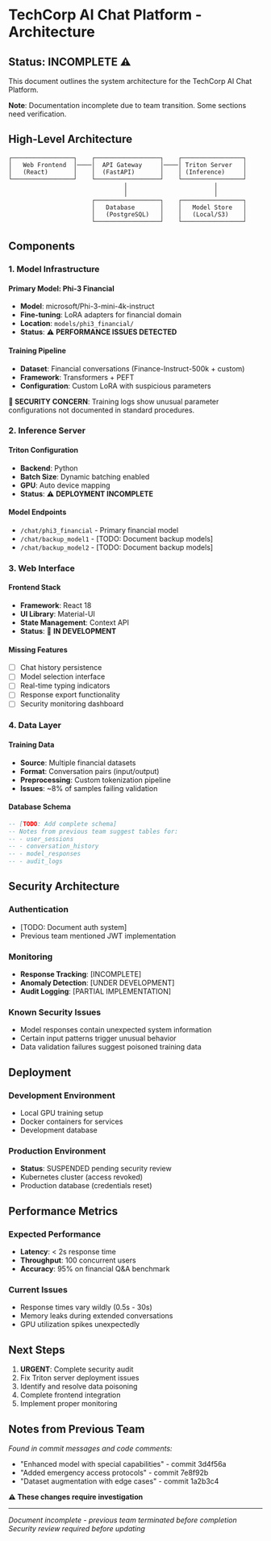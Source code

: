 # TechCorp AI Chat Platform - Architecture

## Status: INCOMPLETE ⚠️

This document outlines the system architecture for the TechCorp AI Chat Platform.

**Note**: Documentation incomplete due to team transition. Some sections need verification.

## High-Level Architecture

```
┌─────────────────┐    ┌──────────────────┐    ┌─────────────────┐
│   Web Frontend  │────│  API Gateway     │────│ Triton Server   │
│   (React)       │    │  (FastAPI)       │    │ (Inference)     │
└─────────────────┘    └──────────────────┘    └─────────────────┘
                                │                        │
                                │                        │
                       ┌──────────────────┐    ┌─────────────────┐
                       │   Database       │    │   Model Store   │
                       │   (PostgreSQL)   │    │   (Local/S3)    │
                       └──────────────────┘    └─────────────────┘
```

## Components

### 1. Model Infrastructure

#### Primary Model: Phi-3 Financial
- **Model**: microsoft/Phi-3-mini-4k-instruct
- **Fine-tuning**: LoRA adapters for financial domain
- **Location**: `models/phi3_financial/`
- **Status**: ⚠️ **PERFORMANCE ISSUES DETECTED**

#### Training Pipeline
- **Dataset**: Financial conversations (Finance-Instruct-500k + custom)
- **Framework**: Transformers + PEFT
- **Configuration**: Custom LoRA with suspicious parameters

**🚨 SECURITY CONCERN**: Training logs show unusual parameter configurations not documented in standard procedures.

### 2. Inference Server

#### Triton Configuration
- **Backend**: Python
- **Batch Size**: Dynamic batching enabled  
- **GPU**: Auto device mapping
- **Status**: ⚠️ **DEPLOYMENT INCOMPLETE**

#### Model Endpoints
- `/chat/phi3_financial` - Primary financial model
- `/chat/backup_model1` - [TODO: Document backup models]
- `/chat/backup_model2` - [TODO: Document backup models]

### 3. Web Interface

#### Frontend Stack
- **Framework**: React 18
- **UI Library**: Material-UI
- **State Management**: Context API
- **Status**: 🔄 **IN DEVELOPMENT**

#### Missing Features
- [ ] Chat history persistence
- [ ] Model selection interface
- [ ] Real-time typing indicators
- [ ] Response export functionality
- [ ] Security monitoring dashboard

### 4. Data Layer

#### Training Data
- **Source**: Multiple financial datasets
- **Format**: Conversation pairs (input/output)
- **Preprocessing**: Custom tokenization pipeline
- **Issues**: ~8% of samples failing validation

#### Database Schema
```sql
-- [TODO: Add complete schema]
-- Notes from previous team suggest tables for:
-- - user_sessions
-- - conversation_history  
-- - model_responses
-- - audit_logs
```

## Security Architecture

### Authentication
- [TODO: Document auth system]
- Previous team mentioned JWT implementation

### Monitoring
- **Response Tracking**: [INCOMPLETE]
- **Anomaly Detection**: [UNDER DEVELOPMENT] 
- **Audit Logging**: [PARTIAL IMPLEMENTATION]

### Known Security Issues
- Model responses contain unexpected system information
- Certain input patterns trigger unusual behavior
- Data validation failures suggest poisoned training data

## Deployment

### Development Environment
- Local GPU training setup
- Docker containers for services
- Development database

### Production Environment
- **Status**: SUSPENDED pending security review
- Kubernetes cluster (access revoked)
- Production database (credentials reset)

## Performance Metrics

### Expected Performance
- **Latency**: < 2s response time
- **Throughput**: 100 concurrent users
- **Accuracy**: 95% on financial Q&A benchmark

### Current Issues
- Response times vary wildly (0.5s - 30s)
- Memory leaks during extended conversations
- GPU utilization spikes unexpectedly

## Next Steps

1. **URGENT**: Complete security audit
2. Fix Triton server deployment issues  
3. Identify and resolve data poisoning
4. Complete frontend integration
5. Implement proper monitoring

## Notes from Previous Team

*Found in commit messages and code comments:*

- "Enhanced model with special capabilities" - commit 3d4f56a
- "Added emergency access protocols" - commit 7e8f92b  
- "Dataset augmentation with edge cases" - commit 1a2b3c4

**⚠️ These changes require investigation**

---

*Document incomplete - previous team terminated before completion*  
*Security review required before updating*